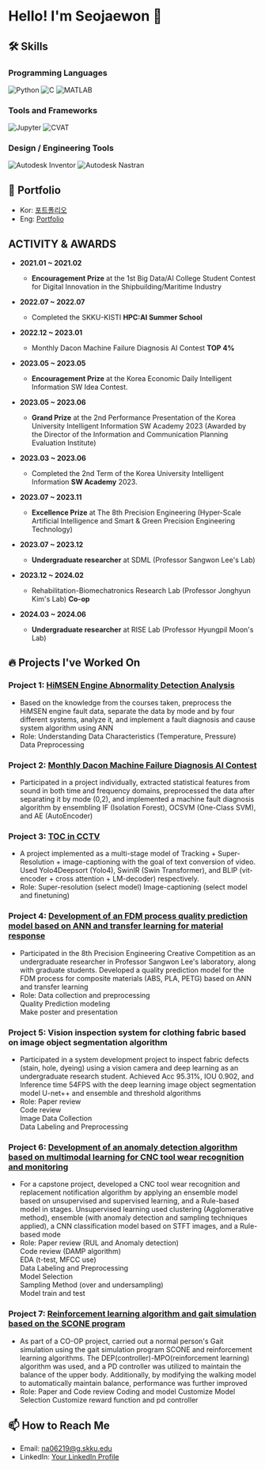 # Hello! I'm Seojaewon 👋

## 🛠️ Skills

### Programming Languages
![Python](https://img.shields.io/badge/Python-3776AB?style=for-the-badge&logo=python&logoColor=white)
![C](https://img.shields.io/badge/-C-A8B9CC?style=for-the-badge&logo=c&logoColor=white)
![MATLAB](https://img.shields.io/badge/-MATLAB-0076A8?style=for-the-badge&logo=matlab&logoColor=white)

### Tools and Frameworks
![Jupyter](https://img.shields.io/badge/Jupyter-F37626.svg?&style=for-the-badge&logo=Jupyter&logoColor=white)
![CVAT](https://img.shields.io/badge/-CVAT-5C3EE8?style=for-the-badge&logo=OpenCV&logoColor=white)

### Design / Engineering Tools
![Autodesk Inventor](https://img.shields.io/badge/Inventor-0696D7?style=for-the-badge&logo=autodesk&logoColor=white)
![Autodesk Nastran](https://img.shields.io/badge/Nastran-FF3E00?style=for-the-badge&logo=autodesk&logoColor=white)

## 📁 Portfolio
- Kor: [포트폴리오](https://github.com/sepengsu/sepengsu/blob/main/%ED%8F%AC%ED%8A%B8%ED%8F%B4%EB%A6%AC%EC%98%A4.pdf)
- Eng: [Portfolio](https://github.com/sepengsu/sepengsu/blob/main/PORTFOLIO.pdf)

## ACTIVITY & AWARDS

- **2021.01 ~ 2021.02**
  - **Encouragement Prize** at the 1st Big Data/AI College Student Contest for Digital Innovation in the Shipbuilding/Maritime Industry

- **2022.07 ~ 2022.07**
  - Completed the SKKU-KISTI **HPC:AI Summer School**

- **2022.12 ~ 2023.01**
  - Monthly Dacon Machine Failure Diagnosis AI Contest **TOP 4%**

- **2023.05 ~ 2023.05**
  - **Encouragement Prize** at the Korea Economic Daily Intelligent Information SW Idea Contest.

- **2023.05 ~ 2023.06**
  - **Grand Prize** at the 2nd Performance Presentation of the Korea University Intelligent Information SW Academy 2023 (Awarded by the Director of the Information and Communication Planning Evaluation Institute)

- **2023.03 ~ 2023.06**
  - Completed the 2nd Term of the Korea University Intelligent Information **SW Academy** 2023.

- **2023.07 ~ 2023.11**
  - **Excellence Prize** at The 8th Precision Engineering (Hyper-Scale Artificial Intelligence and Smart & Green Precision Engineering Technology)

- **2023.07 ~ 2023.12**
  - **Undergraduate researcher** at SDML (Professor Sangwon Lee's Lab)

- **2023.12 ~ 2024.02**
  - Rehabilitation-Biomechatronics Research Lab (Professor Jonghyun Kim's Lab) **Co-op**
  
- **2024.03 ~ 2024.06**
  - **Undergraduate researcher** at RISE Lab (Professor Hyungpil Moon's Lab) 

## 🔥 Projects I've Worked On

### Project 1: [HiMSEN Engine Abnormality Detection Analysis](https://github.com/sepengsu/HiMSEN)
- Based on the knowledge from the courses taken, preprocess the HiMSEN engine fault data, separate the data by mode and by four different systems, analyze it, and implement a fault diagnosis and cause system algorithm using ANN
- Role: Understanding Data Characteristics (Temperature, Pressure)  
        Data Preprocessing

### Project 2: [Monthly Dacon Machine Failure Diagnosis AI Contest](https://github.com/sepengsu/DACON-machine-fault-diagnosis)
- Participated in a project individually, extracted statistical features from sound in both time and frequency domains, preprocessed the data after separating it by mode (0,2), and implemented a machine fault diagnosis algorithm by ensembling IF (Isolation Forest), OCSVM (One-Class SVM), and AE (AutoEncoder)

### Project 3: [TOC in CCTV](https://github.com/INISW/INISW6)
- A project implemented as a multi-stage model of Tracking + Super-Resolution + image-captioning with the goal of text conversion
of video. Used Yolo4Deepsort (Yolo4), SwinIR (Swin Transformer), and BLIP (vit-encoder + cross attention + LM-decoder) respectively.
- Role: Super-resolution (select model)
  Image-captioning (select model and finetuning)

### Project 4: [Development of an FDM process quality prediction model based on ANN and transfer learning for material response](https://github.com/sepengsu/Creative_Competition/tree/main)
- Participated in the 8th Precision Engineering Creative Competition as an undergraduate researcher in Professor Sangwon Lee's
laboratory, along with graduate students. Developed a quality prediction model for the FDM process for composite materials
(ABS, PLA, PETG) based on ANN and transfer learning
- Role: Data collection and preprocessing  
Quality Prediction modeling  
Make poster and presentation

### Project 5: **Vision inspection system for clothing fabric based on image object segmentation algorithm**
- Participated in a system development project to inspect fabric defects (stain, hole, dyeing) using a vision camera and deep
learning as an undergraduate research student. Achieved Acc 95.31%, IOU 0.902, and Inference time 54FPS with the deep
learning image object segmentation model U-net++ and ensemble and threshold algorithms
- Role: Paper review  
Code review  
Image Data Collection  
Data Labeling and Preprocessing  

### Project 6: [Development of an anomaly detection algorithm based on multimodal learning for CNC tool wear recognition and monitoring](https://github.com/sepengsu/Smart_Factory)
- For a capstone project, developed a CNC tool wear recognition and replacement notification algorithm by applying an
ensemble model based on unsupervised and supervised learning, and a Rule-based model in stages. Unsupervised learning
used clustering (Agglomerative method), ensemble (with anomaly detection and sampling techniques applied), a CNN
classification model based on STFT images, and a Rule-based mode
- Role: Paper review (RUL and Anomaly detection)  
Code review (DAMP algorithm)  
EDA (t-test, MFCC use)  
Data Labeling and Preprocessing  
Model Selection  
Sampling Method (over and undersampling)  
Model train and test

### Project 7: [Reinforcement learning algorithm and gait simulation based on the SCONE program](https://github.com/sepengsu/winter_co_op)
- As part of a CO-OP project, carried out a normal person's Gait simulation using the gait simulation program SCONE and
reinforcement learning algorithms. The DEP(controller)-MPO(reinforcement learning) algorithm was used, and a PD controller
was utilized to maintain the balance of the upper body. Additionally, by modifying the walking model to automatically
maintain balance, performance was further improved
- Role: Paper and Code review
Coding and model Customize
Model Selection
Customize reward function and pd controller
## 📫 How to Reach Me
- Email: na06219@g.skku.edu
- LinkedIn: [Your LinkedIn Profile](www.linkedin.com/in/seopengsu)


